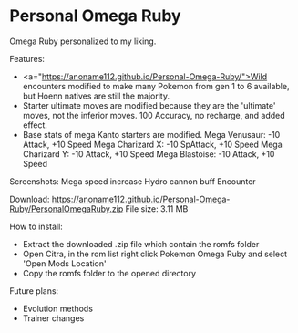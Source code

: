 # Personal Omega Ruby
Omega Ruby personalized to my liking.

Features:
- <a="https://anoname112.github.io/Personal-Omega-Ruby/">Wild encounters</a> modified to make many Pokemon from gen 1 to 6 available, but Hoenn natives are still the majority.
- Starter ultimate moves are modified because they are the 'ultimate' moves, not the inferior moves. 100 Accuracy, no recharge, and added effect.
- Base stats of mega Kanto starters are modified.
Mega Venusaur: -10 Attack, +10 Speed
Mega Charizard X: -10 SpAttack, +10 Speed
Mega Charizard Y: -10 Attack, +10 Speed
Mega Blastoise: -10 Attack, +10 Speed

Screenshots:
Mega speed increase
Hydro cannon buff
Encounter

Download: https://anoname112.github.io/Personal-Omega-Ruby/PersonalOmegaRuby.zip
File size: 3.11 MB

How to install:
- Extract the downloaded .zip file which contain the romfs folder
- Open Citra, in the rom list right click Pokemon Omega Ruby and select 'Open Mods Location'
- Copy the romfs folder to the opened directory

Future plans:
- Evolution methods
- Trainer changes
